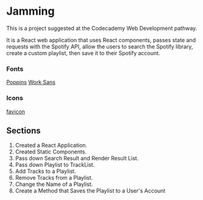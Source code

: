 # Jamming

This is a project suggested at the Codecademy Web Development pathway.

It is a React web application that uses React components, passes state and requests with the Spotify API, allow the users to search the Spotify library, create a custom playlist, then save it to their Spotify account.

### Fonts

[Poppins](https://fonts.googleapis.com/css?family=Poppins:600)
[Work Sans](https://fonts.googleapis.com/css?family=Work+Sans:300,500)

### Icons

[favicon](https://s3.amazonaws.com/codecademy-content/programs/react/jammming/favicon.ico)


## Sections

1. Created a React Application.
2. Created Static Components.
3. Pass down Search Result and Render Result List.
4. Pass down Playlist to TrackList.
5. Add Tracks to a Playlist.
6. Remove Tracks from a Playlist.
7. Change the Name of a Playlist.
8. Create a Method that Saves the Playlist to a User's Account